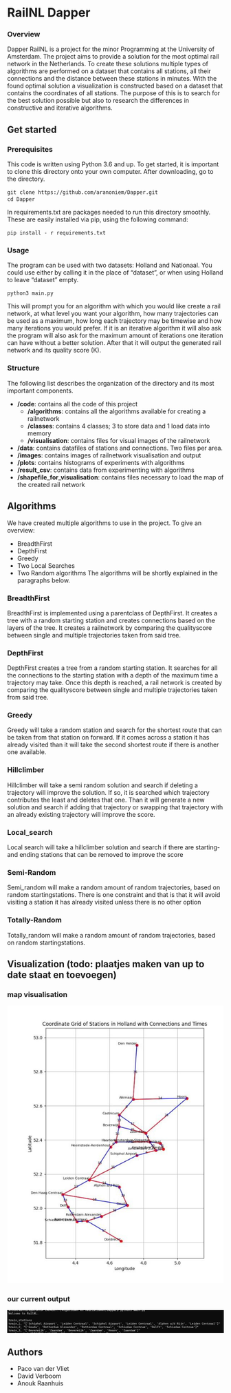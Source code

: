 # RailNL Dapper
### Overview
Dapper RailNL is a project for the minor Programming at the University of Amsterdam. The project aims to provide a solution for the most optimal rail network in the Netherlands. To create  these solutions multiple types of algorithms are performed on a dataset that contains all stations, all their connections and the distance between these stations in minutes. With the found optimal solution a visualization is constructed based on a dataset that contains the coordinates of all stations. The purpose of this is to search for the best solution possible but also to research the differences in constructive and iterative algorithms. 

## Get started
### Prerequisites
This code is written using Python 3.6 and up. To get started, it is important to clone this directory onto your own computer. After downloading, go to the directory.

```
git clone https://github.com/aranoniem/Dapper.git
cd Dapper
```

In requirements.txt are packages needed to run this directory smoothly. These are easily installed via pip, using the following command:

```
pip install - r requirements.txt
```

### Usage
The program can be used with two datasets: Holland and Nationaal. You could use either by calling it in the place of “dataset”, or when using Holland to leave “dataset” empty.

```
python3 main.py
```

This will prompt you for an algorithm with which you would like create a rail network, at what level you want your algorithm, how many trajectories can be used as a maximum, how long each trajectory may be timewise and how many iterations you would prefer. If it is an iterative algorithm it will also ask the program will also ask for the maximum amount of iterations one iteration can have without a better solution. After that it will output the generated rail network and its quality score (K).

### Structure 
The following list describes the organization of the directory and its most important components.
* **/code**: contains all the code of this project
    * **/algorithms**: contains all the algorithms available for creating a railnetwork
    * **/classes**: contains 4 classes; 3 to store data and 1 load data into memory
    * **/visualisation**: contains files for visual images of the railnetwork
* **/data**: contains datafiles of stations and connections. Two files per area.
* **/images**: contains images of railnetwork visualisation and output
* **/plots**: contains histograms of experiments with algorithms
* **/result_csv**: contains data from experimenting with algorithms
* **/shapefile_for_visualisation**: contains files necessary to load the map of the created rail network

## Algorithms
We have created multiple algorithms to use in the project. To give an overview:
* BreadthFirst
* DepthFirst
* Greedy
* Two Local Searches
* Two Random algorithms
The algorithms will be shortly explained in the paragraphs below.

### BreadthFirst
BreadthFirst is implemented using a parentclass of DepthFirst. It creates a tree with a random starting station and creates connections based on the layers of the tree. It creates a railnetwork by comparing the qualityscore between single and multiple trajectories taken from said tree.

### DepthFirst
DepthFirst creates a tree from a random starting station. It searches for all the connections to the starting station with a depth of the maximum time a trajectory may take. Once this depth is reached, a rail network is created by comparing the qualityscore between single and multiple trajectories taken from said tree.

### Greedy
Greedy will take a random station and search for the shortest route that can be taken from that station on forward. If it comes across a station it has already visited than it will take the second shortest route if there is another one available.

### Hillclimber
Hillclimber will take a semi random solution and search if deleting a trajectory will improve the solution. If so, it is searched which trajectory contributes the least and deletes that one. Than it will generate a new solution and search if adding that trajectory or swapping that trajectory with an already existing trajectory will improve the score. 

### Local_search
Local search will take a hillclimber solution and search if there are starting- and ending stations that can be removed to improve the score

### Semi-Random
Semi_random will make a random amount of random trajectories, based on random startingstations. There is one constraint and that is that it will avoid visiting a station it has already visited unless there is no other option

### Totally-Random
Totally_random will make a random amount of random trajectories, based on random startingstations.

## Visualization (todo: plaatjes maken van up to date staat en toevoegen)
### map visualisation
![Map visualisation](/images/Map%20of%20railNL%20v1.jpg)

### our current output
![Current output](/images/RailNL%20output%2012%201%202024.png)
## Authors
* Paco van der Vliet
* David Verboom
* Anouk Raanhuis
